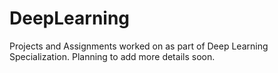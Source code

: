 # DeepLearning

Projects and Assignments worked on as part of Deep Learning Specialization. Planning to add more details soon.
